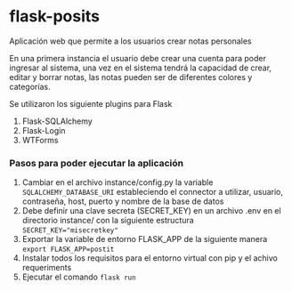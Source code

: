 # flask-posits
Aplicación web que permite a los usuarios crear notas personales 

En una primera instancia el usuario debe crear una cuenta para poder ingresar al sistema, una vez en el sistema tendrá la capacidad de crear, editar y borrar notas, las notas pueden ser de diferentes colores y categorías.

Se utilizaron los siguiente plugins para Flask
1. Flask-SQLAlchemy
2. Flask-Login
3. WTForms

### Pasos para poder ejecutar la aplicación
1. Cambiar en el archivo instance/config.py la variable `SQLALCHEMY_DATABASE_URI` estableciendo el connector a utilizar, usuario, contraseña, host, puerto y nombre de la base de datos
2. Debe definir una clave secreta (SECRET_KEY) en un archivo .env en el directorio instance/ con la siguiente estructura `SECRET_KEY="misecretkey"`
3. Exportar la variable de entorno FLASK_APP de la siguiente manera `export FLASK_APP=postit`
4. Instalar todos los requisitos para el entorno virtual con pip y el achivo requeriments
5. Ejecutar el comando `flask run`
